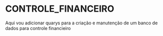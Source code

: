 # CONTROLE_FINANCEIRO
Aqui vou adicionar quarys para a criação e manutenção de um banco de dados para controle financieiro

